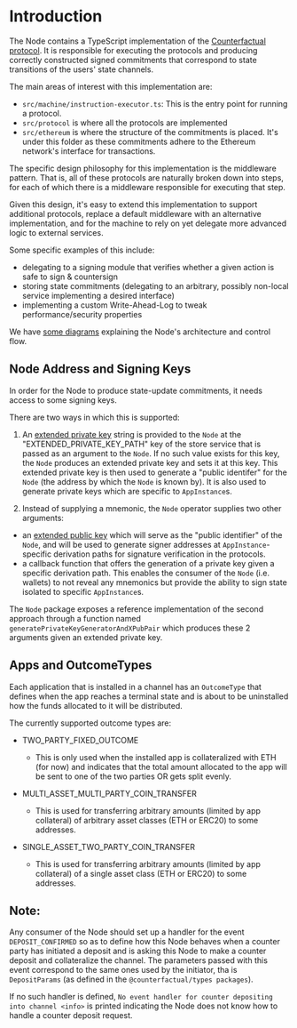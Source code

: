 # Introduction

The Node contains a TypeScript implementation of the [Counterfactual protocol](https://specs.counterfactual.com). It is responsible for executing the protocols and producing correctly constructed signed commitments that correspond to state transitions of the users' state channels.

The main areas of interest with this implementation are:

- `src/machine/instruction-executor.ts`: This is the entry point for running a protocol.
- `src/protocol` is where all the protocols are implemented
- `src/ethereum` is where the structure of the commitments is placed. It's under this folder as these commitments adhere to the Ethereum network's interface for transactions.

The specific design philosophy for this implementation is the middleware pattern. That is, all of these protocols are naturally broken down into steps, for each of which there is a middleware responsible for executing that step.

Given this design, it's easy to extend this implementation to support additional protocols, replace a default middleware with an alternative implementation, and for the machine to rely on yet delegate more advanced logic to external services.

Some specific examples of this include:

- delegating to a signing module that verifies whether a given action is safe to sign & countersign
- storing state commitments (delegating to an arbitrary, possibly non-local service implementing a desired interface)
- implementing a custom Write-Ahead-Log to tweak performance/security properties

We have [some diagrams](./protocol-diagrams.md) explaining the Node's architecture and control flow.

## Node Address and Signing Keys

In order for the Node to produce state-update commitments, it needs access to some signing keys.

There are two ways in which this is supported:

1.  An [extended private key](https://bitcoin.org/en/wallets-guide#hierarchical-deterministic-key-creation) string is provided to the `Node` at the "EXTENDED_PRIVATE_KEY_PATH" key of the store service that is passed as an argument to the `Node`. If no such value exists for this key, the `Node` produces an extended private key and sets it at this key. This extended private key is then used to generate a "public identifer" for the `Node` (the address by which the `Node` is known by). It is also used to generate private keys which are specific to `AppInstance`s.

2.  Instead of supplying a mnemonic, the `Node` operator supplies two other arguments:

- an [extended public key](https://bitcoin.org/en/wallets-guide#hierarchical-deterministic-key-creation) which will serve as the "public identifier" of the `Node`, and will be used to generate signer addresses at `AppInstance`-specific derivation paths for signature verification in the protocols.
- a callback function that offers the generation of a private key given a specific derivation path. This enables the consumer of the `Node` (i.e. wallets) to not reveal any mnemonics but provide the ability to sign state isolated to specific `AppInstance`s.

The `Node` package exposes a reference implementation of the second approach through a function named `generatePrivateKeyGeneratorAndXPubPair` which produces these 2 arguments given an extended private key.

## Apps and OutcomeTypes

Each application that is installed in a channel has an `OutcomeType` that defines when the app reaches a terminal state and is about to be uninstalled how the funds allocated to it will be distributed.

The currently supported outcome types are:

- TWO_PARTY_FIXED_OUTCOME

  - This is only used when the installed app is collateralized with ETH (for now) and indicates that the total amount allocated to the app will be sent to one of the two parties OR gets split evenly.

- MULTI_ASSET_MULTI_PARTY_COIN_TRANSFER

  - This is used for transferring arbitrary amounts (limited by app collateral) of arbitrary asset classes (ETH or ERC20) to some addresses.

- SINGLE_ASSET_TWO_PARTY_COIN_TRANSFER

  - This is used for transferring arbitrary amounts (limited by app collateral) of a single asset class (ETH or ERC20) to some addresses.

## Note:

Any consumer of the Node should set up a handler for the event `DEPOSIT_CONFIRMED` so as to define how this Node behaves when a counter party has initiated a deposit and is asking this Node to make a counter deposit and collateralize the channel. The parameters passed with this event correspond to the same ones used by the initiator, tha is `DepositParams` (as defined in the `@counterfactual/types packages`).

If no such handler is defined, `No event handler for counter depositing into channel <info>` is printed indicating the Node does not know how to handle a counter deposit request.

